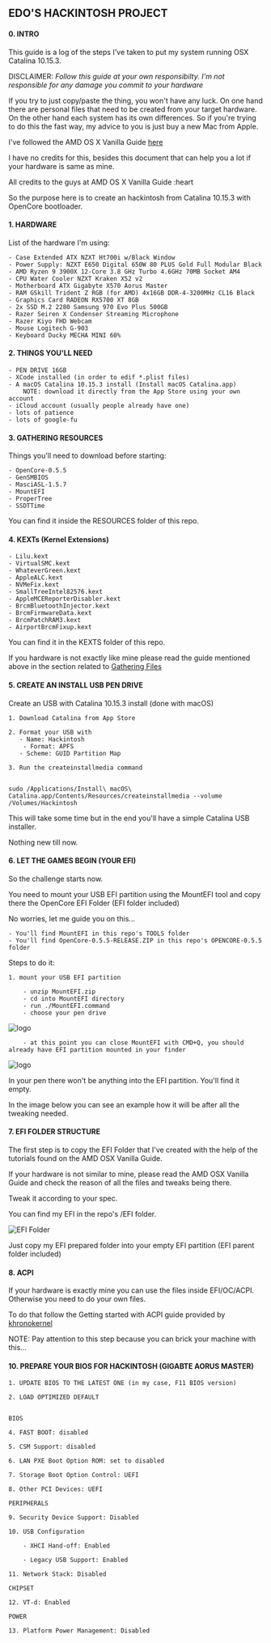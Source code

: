 ## EDO'S HACKINTOSH PROJECT

#### 0. INTRO

This guide is a log of the steps I've taken to put my system running OSX Catalina 10.15.3.

DISCLAIMER: *Follow this guide at your own responsibilty. I'm not responsible for any damage  you commit to your hardware*

If you try to just copy/paste the thing, you won't have any luck. On one hand there are personal files that need to be created from your target hardware. On the other hand each system has its own differences. So if you're trying to do this the fast way, my advice to you is just buy a new Mac from Apple.

I've followed the AMD OS X Vanilla Guide [here](https://vanilla.amd-osx.com)

I have no credits for this, besides this document that can help you a lot if your hardware is same as mine.

All credits to the guys at AMD OS X Vanilla Guide :heart

So the purpose here is to create an hackintosh from Catalina 10.15.3 with OpenCore bootloader.


#### 1. HARDWARE

List of the hardware I'm using:

    - Case Extended ATX NZXT Ht700i w/Black Window
    - Power Supply: NZXT E650 Digital 650W 80 PLUS Gold Full Modular Black
    - AMD Ryzen 9 3900X 12-Core 3.8 GHz Turbo 4.6GHz 70MB Socket AM4
    - CPU Water Cooler NZXT Kraken X52 v2
    - Motherboard ATX Gigabyte X570 Aorus Master
    - RAM GSkill Trident Z RGB (for AMD) 4x16GB DDR-4-3200MHz CL16 Black
    - Graphics Card RADEON RX5700 XT 8GB
    - 2x SSD M.2 2280 Samsung 970 Evo Plus 500GB
    - Razer Seiren X Condenser Streaming Microphone
    - Razer Kiyo FHD Webcam
    - Mouse Logitech G-903
    - Keyboard Ducky MECHA MINI 60%

#### 2. THINGS YOU'LL NEED

    - PEN DRIVE 16GB
    - XCode installed (in order to edif *.plist files)
    - A macOS Catalina 10.15.3 install (Install macOS Catalina.app)
        NOTE: download it directly from the App Store using your own account
    - iCloud account (usually people already have one)
    - lots of patience
    - lots of google-fu


#### 3. GATHERING RESOURCES

Things you'll need to download before starting:

    - OpenCore-0.5.5
    - GenSMBIOS
    - MasciASL-1.5.7
    - MountEFI
    - ProperTree
    - SSDTTime

You can find it inside the RESOURCES folder of this repo.


#### 4. KEXTs (Kernel Extensions)

    - Lilu.kext
    - VirtualSMC.kext
    - WhateverGreen.kext
    - AppleALC.kext
    - NVMeFix.kext
    - SmallTreeIntel82576.kext
    - AppleMCEReporterDisabler.kext
    - BrcmBluetoothInjector.kext
    - BrcmFirmwareData.kext
    - BrcmPatchRAM3.kext
    - AirportBrcmFixup.kext

You can find it in the KEXTS folder of this repo.

If you hardware is not exactly like mine please read the guide mentioned above in the section related to [Gathering Files](https://khronokernel-2.gitbook.io/opencore-vanilla-desktop-guide/ktext)


#### 5. CREATE AN INSTALL USB PEN DRIVE

Create an USB with Catalina 10.15.3 install (done with macOS)

    1. Download Catalina from App Store

    2. Format your USB with
       - Name: Hackintosh
        - Format: APFS
       - Scheme: GUID Partition Map

    3. Run the createinstallmedia command


    sudo /Applications/Install\ macOS\ Catalina.app/Contents/Resources/createinstallmedia --volume /Volumes/Hackintosh



This will take some time but in the end you'll have a simple Catalina USB installer.

Nothing new till now.


#### 6. LET THE GAMES BEGIN (YOUR EFI)

So the challenge starts now.

You need to mount your USB EFI partition using the MountEFI tool and copy there the OpenCore EFI Folder (EFI folder included)

No worries, let me guide you on this...

    - You'll find MountEFI in this repo's TOOLS folder
    - You'll find OpenCore-0.5.5-RELEASE.ZIP in this repo's OPENCORE-0.5.5 folder

Steps to do it:

    1. mount your USB EFI partition

        - unzip MountEFI.zip
        - cd into MountEFI directory
        - run ./MountEFI.command
        - choose your pen drive

![logo](/SCREENSHOTS/MountEFI001.png?raw=true "Mount EFI")


        - at this point you can close MountEFI with CMD+Q, you should already have EFI partition mounted in your finder

![logo](/SCREENSHOTS/MountEFI002.png?raw=true "Mounted EFI")


In your pen there won't be anything into the EFI partition. You'll find it empty.

In the image below you can see an example how it will be after all the tweaking needed.

#### 7. EFI FOLDER STRUCTURE

The first step is to copy the EFI Folder that I've created with the help of the tutorials found on the AMD OSX Vanilla Guide.

If your hardware is not similar to mine, please read the AMD OSX Vanilla Guide and check the reason of all the files and tweaks being there.

Tweak it according to your spec.

You can find my EFI in the repo's /EFI folder.

![EFI Folder](/SCREENSHOTS/EFIFolder.png?raw=true "Prepared EFI Folder")

Just copy my EFI prepared folder into your empty EFI partition (EFI parent folder included)


#### 8. ACPI

If your hardware is exactly mine you can use the files inside EFI/OC/ACPI. Otherwise you need to do your own files.

To do that follow the Getting started with ACPI guide provided by [khronokernel](khronokernel.github.io/Getting-Started-With-ACPI/)

NOTE: Pay attention to this step because you can brick your machine with this...





#### 10. PREPARE YOUR BIOS FOR HACKINTOSH (GIGABTE AORUS MASTER)

    1. UPDATE BIOS TO THE LATEST ONE (in my case, F11 BIOS version)

    2. LOAD OPTIMIZED DEFAULT


    BIOS

    4. FAST BOOT: disabled

    5. CSM Support: disabled

    6. LAN PXE Boot Option ROM: set to disabled

    7. Storage Boot Option Control: UEFI

    8. Other PCI Devices: UEFI

    PERIPHERALS

    9. Security Device Support: Disabled

    10. USB Configuration

        - XHCI Hand-off: Enabled

        - Legacy USB Support: Enabled

    11. Network Stack: Disabled

    CHIPSET

    12. VT-d: Enabled

    POWER

    13. Platform Power Management: Disabled
